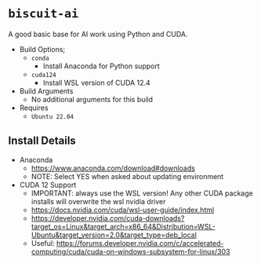 # `biscuit-ai`
A good basic base for AI work using Python and CUDA.

* Build Options;
  * `conda`
    * Install Anaconda for Python support
  * `cuda124`
    * Install WSL version of CUDA 12.4
* Build Arguments
  * No additional arguments for this build
* Requires
  * `Ubuntu 22.04`


## Install Details
* Anaconda
  * https://www.anaconda.com/download#downloads
  * NOTE: Select YES when asked about updating environment
* CUDA 12 Support
  * IMPORTANT: always use the WSL version! Any other CUDA package installs will overwrite the wsl nvidia driver
  * https://docs.nvidia.com/cuda/wsl-user-guide/index.html
  * https://developer.nvidia.com/cuda-downloads?target_os=Linux&target_arch=x86_64&Distribution=WSL-Ubuntu&target_version=2.0&target_type=deb_local
  * Useful: https://forums.developer.nvidia.com/c/accelerated-computing/cuda/cuda-on-windows-subsystem-for-linux/303
